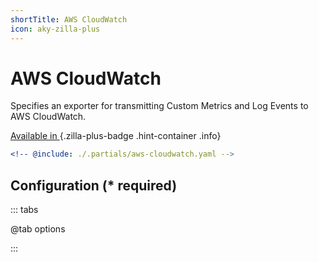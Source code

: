 ```yaml
---
shortTitle: AWS CloudWatch
icon: aky-zilla-plus
---
```


# AWS CloudWatch

Specifies an exporter for transmitting Custom Metrics and Log Events to AWS CloudWatch.

[Available in <ZillaPlus/>](https://www.aklivity.io/products/zilla-plus)
{.zilla-plus-badge .hint-container .info}

```yaml {3}
<!-- @include: ./.partials/aws-cloudwatch.yaml -->
```

## Configuration (\* required)

::: tabs

@tab options

<!-- @include: ./.partials/aws-cloudwatch-options.md -->

:::